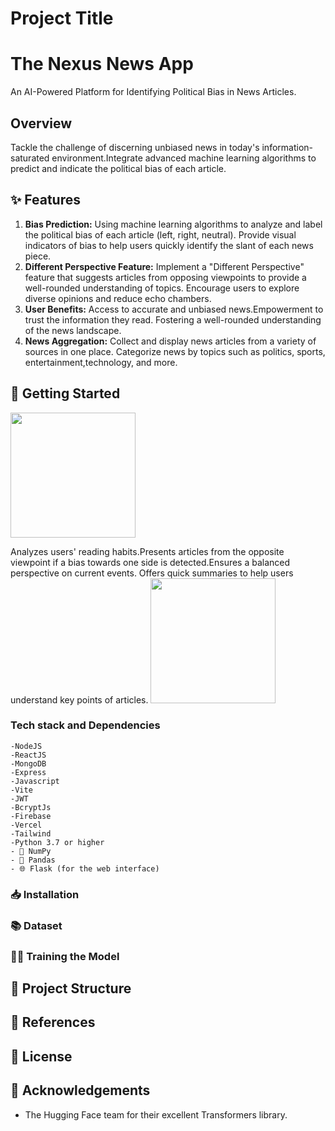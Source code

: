 # Project Title
# The Nexus News App
An AI-Powered Platform for Identifying Political Bias in News Articles. 

## Overview
Tackle the challenge of discerning unbiased news in today's information-saturated environment.Integrate advanced machine learning algorithms to predict and indicate the political bias of each article.

## ✨ Features
 1. **Bias Prediction:**
    Using machine learning algorithms to analyze and label the political bias of each article (left, right, neutral).
    Provide visual indicators of bias to help users quickly identify the slant of each news piece.
 2. **Different Perspective Feature:**
    Implement a "Different Perspective" feature that suggests articles from opposing viewpoints to provide a well-rounded understanding of topics.
    Encourage users to explore diverse opinions and reduce echo chambers.
 3. **User Benefits:**
   Access to accurate and unbiased news.Empowerment to trust the information they read.
   Fostering a well-rounded understanding of the news landscape.
 4. **News Aggregation:**
     Collect and display news articles from a variety of sources in one place. Categorize news by topics such as politics, sports, entertainment,technology, and more.

## 🚀 Getting Started
<img src='.png' width='200'/>

Analyzes users' reading habits.Presents articles from the opposite viewpoint if a bias towards one side is detected.Ensures a balanced perspective on current events. Offers quick summaries to help users understand key points of articles.
<img src='.png' width='200'/>
    
### Tech stack and Dependencies
    -NodeJS
    -ReactJS
    -MongoDB
    -Express
    -Javascript
    -Vite
    -JWT
    -BcryptJs
    -Firebase
    -Vercel
    -Tailwind
    -Python 3.7 or higher
    - 🧮 NumPy
    - 🐼 Pandas
    - 🌐 Flask (for the web interface)

### 📥 Installation


### 📚 Dataset
### 🏋️‍♂️ Training the Model


## 📂 Project Structure
## 📑 References

## 📜 License

## 🙏 Acknowledgements
- The Hugging Face team for their excellent Transformers library.
